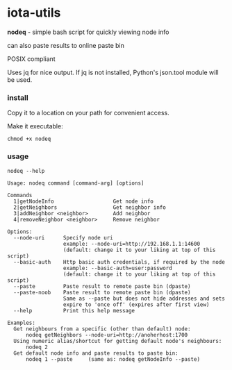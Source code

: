 # iota-utils
**nodeq** - simple bash script for quickly viewing node info  

can also paste results to online paste bin  

POSIX compliant  

Uses jq for nice output. If jq is not installed, Python's json.tool module will be used.  


### install ###

Copy it to a location on your path for convenient access.  

Make it executable:

`chmod +x nodeq` 


### usage ###


`nodeq --help`  


```
Usage: nodeq command [command-arg] [options]

Commands
  1|getNodeInfo                   Get node info
  2|getNeighbors                  Get neighbor info
  3|addNeighbor <neighbor>        Add neighbor
  4|removeNeighbor <neighbor>     Remove neighbor

Options:
  --node-uri      Specify node uri
                  example: --node-uri=http://192.168.1.1:14600
                  (default: change it to your liking at top of this script)
  --basic-auth    Http basic auth credentials, if required by the node
                  example: --basic-auth=user:password
                  (default: change it to your liking at top of this script)
  --paste         Paste result to remote paste bin (dpaste)
  --paste-noob    Paste result to remote paste bin (dpaste)
                  Same as --paste but does not hide addresses and sets
                  expire to 'once off' (expires after first view)
  --help          Print this help message

Examples:
  Get neighbours from a specific (other than default) node:
      nodeq getNeighbors --node-uri=http://anoherhost:1700
  Using numeric alias/shortcut for getting default node's neighbours:
      nodeq 2
  Get default node info and paste results to paste bin:
      nodeq 1 --paste     (same as: nodeq getNodeInfo --paste)

```
